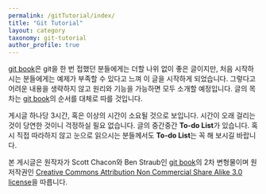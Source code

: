 ```yaml
---
permalink: /gitTutorial/index/
title: "Git Tutorial"
layout: category
taxonomy: git-tutorial
author_profile: true
---
```


[git book](https://git-scm.com/book/ko/v2)은 git을 한 번 접했던 분들에게는 더할 나위 없이 좋은 글이지만, 처음 시작하시는 분들에게는 예제가 부족할 수 있다고 느껴 이 글을 시작하게 되었습니다. 그렇다고 어려운 내용을 생략하지 않고 원리와 기능을 가능하면 모두 소개할 예정입니다. 글의 목차는 [git book](https://git-scm.com/book/ko/v2)의 순서를 대체로 따를 것입니다. 

게시글 하나당 3시간, 혹은 이상의 시간이 소요될 것으로 보입니다. 시간이 오래 걸리는 것이 당연한 것이니 걱정하실 필요 없습니다. 글의 중간중간 **To-do List**가 있습니다. 혹시 직접 따라하지 않고 눈으로 읽으시는 분들께서도 **To-do List**는 꼭 해 보시길 바랍니다.

본 게시글은 원작자가 Scott Chacon와 Ben Straub인 [git book](https://git-scm.com/book/ko/v2)의 2차 변형물이며 원저작권인 [Creative Commons Attribution Non Commercial Share Alike 3.0 license](https://creativecommons.org/licenses/by-nc-sa/3.0/)을 따릅니다.
